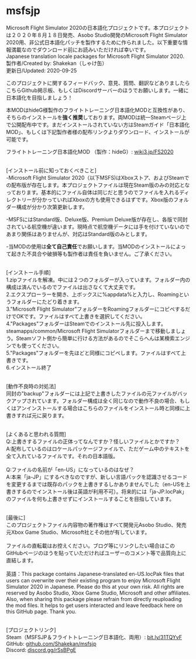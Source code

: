 # msfsjp
Microsoft Flight Simulator 2020の日本語化プロジェクトです。本プロジェクトは２０２０年８月１８日発売、Asobo Studio開発のMicrosoft Flight Simulator 2020用、非公式日本語化パッチを製作するために作られました。以下重要な情報満載なのでダウンロード前にお読みいただければ幸いです。
<br>Japanese translation locale packages for Microsoft Flight Simulator 2020.
<br>製作者/Created by: Shakekan（しゃけ缶）
<br>更新日/Updated: 2020-09-25


このプロジェクトに関するフィードバック、意見、質問、翻訳などありましたらこちらGithub掲示板、もしくはDiscordサーバーのほうでお願いします。一緒に日本語化を目指しましょう！

本MODはhideG様製作のフライトトレーニング日本語化MODと互換性があり、そちらのインストールを<b>強く推奨</b>しております。両MODは統一Steamページ上で公開配布中です。まだインストールされていない方はSteamガイド「日本語化MOD」、もしくは下記製作者様の配布リンクよりダウンロード、インストールが可能です。

フライトトレーニング日本語化MOD （製作：hideG）: <a href="https://wiki3.jp/FS2020">wiki3.jp/FS2020</a>

<br>[インストール前に知っておくべきこと]<br>
-Microsoft Flight Simulator 2020（以下MSFS)はXboxストア、およびSteamでの配布版が存在します。本プロジェクトファイルは現在Steam版のみの対応となっております。基本的にファイル自体は同じだと思うのでファイルを入れるディレクトリーが分かっていればXboxの方も使用できるはずです。Xbox版のフォルダー構成が分かり次第更新します。<br>

-MSFSにはStandard版、Deluxe版、Premium Deluxe版が存在し、各版で同封されている航空機が違います。現時点で航空機データには手を付けていないのであまり関係はありませんが、対応はStandard版のみとします。<br>

-当MODの使用は<b>全て自己責任</b>でお願いします。当MODのインストールによって起きた不具合や破損等も製作者は責任を負いません。ご了承ください。<br>


<br>[インストール手順]<br>
1.zipファイルを解凍。中には２つのフォルダーが入っています。フォルダー内の構成は済んでいるのでファイルは出さなくて大丈夫です。<br>
2.エクスプローラーを開き、上ボックスに%appdata%と入力し、Roamingというフォルダーにたどり着きます。<br>
3."Microsoft Flight Simulator"フォルダーをRoamingフォルダーにコピペするだけでOKです。ファイルはすべて上書きを選択してください。<br>
4."Packages"フォルダーはSteamでのインストール先に投入します。steamapps/common/Microsoft Flight Simulatorフォルダーまで移動しましょう。Steamソフト側から簡単に行ける方法があるのでそこらへんは某検索エンジンでも使ってください。<br>
5."Packages"フォルダーを先ほどと同様にコピペします。ファイルはすべて上書きです。<br>
6.インストール終了<br>


<br>[動作不良時の対処法]<br>
同封の"backup"フォルダーには上記で上書きしたファイルの元ファイルがバックアップされています。フォルダー構成は全く同じなので動作不良の場合、もしくはアンインストールする場合はこちらのファイルをインストール時と同様に上書きすれば元に戻ります。


<br>[よくあると思われる質問]<br>
Q:上書きするファイルの正体ってなんですか？怪しいファイルとかですか？<br>
A:配布しているのはロケールパッケージファイルで、ただゲーム中のテキストを全て入れているファイルです。それの日本語版。<br><br>
Q:ファイルの名前が「en-US」になっているのはなぜ？<br>
A:本来「ja-JP」にするべきなのですが、新しい言語パックを認識させるコードを変更するまでは既存のパックを上書きするしかありませんでした（en-USを上書きするのでインストール後は英語が利用不可）。将来的には「ja-JP.locPak」のファイルを何も上書きせずにインストールすることを目指しています。


<br>[最後に]<br>
このプロジェクトファイル内容物の著作権はすべて開発元Asobo Studio、発売元Xbox Game Studio、Microsoft社とその他が有しています。<br><br>
ファイルの直転載はお控えください。ブログ等にリンクしたい場合はこのGitHubページのほうを貼っていただければユーザーのコメント等で品質向上に直結します。<br><br>
英語：This package contains Japanese-translated en-US.locPak files that users can overwrite over their existing program to enjoy Microsoft Flight Simulator 2020 in Japanese. Please do this at your own risk. All rights are reserved by Asobo Studio, Xbox Game Studio, Microsoft and other affiliates. Also, when sharing this package please refrain from directly reuploading the mod files. It helps to get users interacted and leave feedback here on this GitHub page. Thank you.

<br>[プロジェクトリンク]<br>
Steam（MSFSJP＆フライトトレーニング日本語化、両用）: <a href="https://bit.ly/31TQYvF">bit.ly/31TQYvF</a><br>
GitHub: <a href="http://www.github.com/Shakekan/msfsjp">github.com/Shakekan/msfsjp</a><br>
Discord: <a href="https://discord.gg/rSsBPgE">discord.gg/rSsBPgE</a><br>
